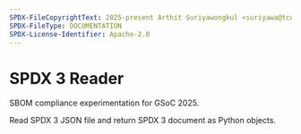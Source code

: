 ```yaml
---
SPDX-FileCopyrightText: 2025-present Arthit Suriyawongkul <suriyawa@tcd.ie>
SPDX-FileType: DOCUMENTATION
SPDX-License-Identifier: Apache-2.0
---
```


# SPDX 3 Reader

SBOM compliance experimentation for GSoC 2025.

Read SPDX 3 JSON file and return SPDX 3 document as Python objects.
